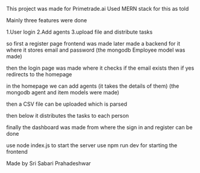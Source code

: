 This project was made for Primetrade.ai
Used MERN stack for this as told
 

 Mainly three features were done

 1.User login
 2.Add agents
 3.upload file and distribute tasks

 so first a register page frontend was made
 later made a backend for it where it stores email and password (the mongodb Employee model was made)

 then the login page was made where it checks if the email exists then if yes redirects to the homepage

 in the homepage we can add agents (it takes the details of them) (the mongodb agent and item models were made)

 then a CSV file can be uploaded which is parsed 

 then below it distributes the tasks to each person

 finally the dashboard was made from where the sign in and register can be done

use node index.js to start the server
use npm run dev for starting the frontend

Made by Sri Sabari Prahadeshwar
